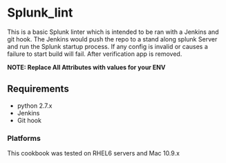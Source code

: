 Splunk_lint
====================

This is a basic Splunk linter which is intended to be ran with a Jenkins and git
hook.  The Jenkins would push the repo to a stand along splunk Server and run
the Splunk startup process.  If any config is invalid or causes a failure to
start build will fail.  After verification app is removed.

**NOTE: Replace All Attributes with values for your ENV**

## Requirements
  * python 2.7.x
  * Jenkins
  * Git hook


### Platforms

This cookbook was tested on RHEL6 servers and Mac 10.9.x
